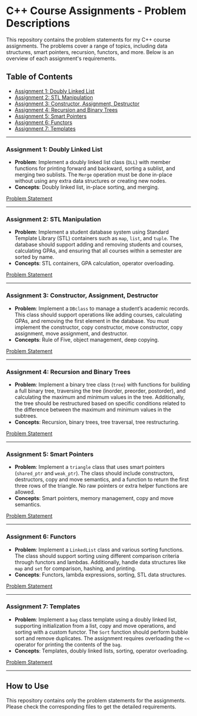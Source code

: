 # C++ Course Assignments - Problem Descriptions

This repository contains the problem statements for my C++ course assignments. The problems cover a range of topics, including data structures, smart pointers, recursion, functors, and more. Below is an overview of each assignment's requirements.

## Table of Contents
- [Assignment 1: Doubly Linked List](#assignment-1-doubly-linked-list)
- [Assignment 2: STL Manipulation](#assignment-2-stl-manipulation)
- [Assignment 3: Constructor, Assignment, Destructor](#assignment-3-constructor-assignment-destructor)
- [Assignment 4: Recursion and Binary Trees](#assignment-4-recursion-and-binary-trees)
- [Assignment 5: Smart Pointers](#assignment-5-smart-pointers)
- [Assignment 6: Functors](#assignment-6-functors)
- [Assignment 7: Templates](#assignment-7-templates)

---

### Assignment 1: Doubly Linked List

- **Problem**: Implement a doubly linked list class (`DLL`) with member functions for printing forward and backward, sorting a sublist, and merging two sublists. The `Merge` operation must be done in-place without using any extra data structures or creating new nodes.
- **Concepts**: Doubly linked list, in-place sorting, and merging.
  
[Problem Statement](./HW1_Doubly_Linked_List.pdf)

---

### Assignment 2: STL Manipulation

- **Problem**: Implement a student database system using Standard Template Library (STL) containers such as `map`, `list`, and `tuple`. The database should support adding and removing students and courses, calculating GPAs, and ensuring that all courses within a semester are sorted by name.
- **Concepts**: STL containers, GPA calculation, operator overloading.
  
[Problem Statement](./HW2_STL_Manipulation.pdf)

---

### Assignment 3: Constructor, Assignment, Destructor

- **Problem**: Implement a `DBclass` to manage a student’s academic records. This class should support operations like adding courses, calculating GPAs, and removing the first element in the database. You must implement the constructor, copy constructor, move constructor, copy assignment, move assignment, and destructor.
- **Concepts**: Rule of Five, object management, deep copying.
  
[Problem Statement](./HW3_Constuctor_Assignment_Destructor.pdf)

---

### Assignment 4: Recursion and Binary Trees

- **Problem**: Implement a binary tree class (`tree`) with functions for building a full binary tree, traversing the tree (inorder, preorder, postorder), and calculating the maximum and minimum values in the tree. Additionally, the tree should be restructured based on specific conditions related to the difference between the maximum and minimum values in the subtrees.
- **Concepts**: Recursion, binary trees, tree traversal, tree restructuring.
  
[Problem Statement](./HW4_Recursion.pdf)

---

### Assignment 5: Smart Pointers

- **Problem**: Implement a `triangle` class that uses smart pointers (`shared_ptr` and `weak_ptr`). The class should include constructors, destructors, copy and move semantics, and a function to return the first three rows of the triangle. No raw pointers or extra helper functions are allowed.
- **Concepts**: Smart pointers, memory management, copy and move semantics.
  
[Problem Statement](./HW5_Smart_Pointers.pdf)

---

### Assignment 6: Functors

- **Problem**: Implement a `LinkedList` class and various sorting functions. The class should support sorting using different comparison criteria through functors and lambdas. Additionally, handle data structures like `map` and `set` for comparison, hashing, and printing.
- **Concepts**: Functors, lambda expressions, sorting, STL data structures.
  
[Problem Statement](./HW6_Functors.pdf)

---

### Assignment 7: Templates

- **Problem**: Implement a `bag` class template using a doubly linked list, supporting initialization from a list, copy and move operations, and sorting with a custom functor. The `Sort` function should perform bubble sort and remove duplicates. The assignment requires overloading the `<<` operator for printing the contents of the `bag`.
- **Concepts**: Templates, doubly linked lists, sorting, operator overloading.
  
[Problem Statement](./HW7_Templates.pdf)

---

## How to Use
This repository contains only the problem statements for the assignments. Please check the corresponding files to get the detailed requirements.
